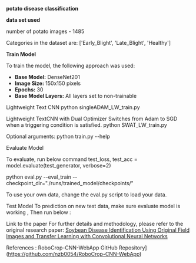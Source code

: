 **potato disease classification**

**data set used**

number of potato images - 1485

Categories in the dataset are:     ['Early_Blight', 'Late_Blight', 'Healthy']

**Train Model**

To train the model, the following approach was used:

- **Base Model:** DenseNet201
- **Image Size:** 150x150 pixels
- **Epochs:** 30
- **Base Model Layers:** All layers set to non-trainable


Lightweight Text CNN
python singleADAM_LW_train.py

Lightweight TextCNN with Dual Optimizer
Switches from Adam to SGD when a triggering condition is satisfied. python SWAT_LW_train.py

Optional arguments:
python train.py --help

Evaluate Model

To evaluate, run below command
test_loss, test_acc = model.evaluate(test_generator, verbose=2)

python eval.py --eval_train --checkpoint_dir="./runs/trained_model/checkpoints/"

To use your own data, change the eval.py script to load your data.

Test Model
To prediction on new test data, make sure evaluate model is working , Then run below :

Link to the paper
For further details and methodology, please refer to the original research paper: [Soybean Disease Identification Using Original Field Images and Transfer Learning with Convolutional Neural Networks](https://arxiv.org/pdf/2004.07922.pdf)

References :
RoboCrop-CNN-WebApp GitHub Repository](https://github.com/nzb0054/RoboCrop-CNN-WebApp)
